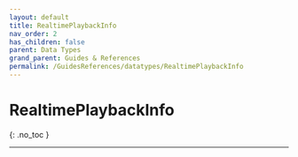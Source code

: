 ```yaml
---
layout: default
title: RealtimePlaybackInfo
nav_order: 2
has_children: false
parent: Data Types
grand_parent: Guides & References
permalink: /GuidesReferences/datatypes/RealtimePlaybackInfo
---
```


# RealtimePlaybackInfo
{: .no_toc }

---

